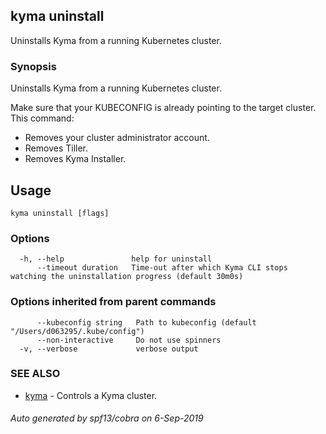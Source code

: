 ## kyma uninstall

Uninstalls Kyma from a running Kubernetes cluster.

### Synopsis

Uninstalls Kyma from a running Kubernetes cluster.

Make sure that your KUBECONFIG is already pointing to the target cluster.<br>
This command:
- Removes your cluster administrator account.
- Removes Tiller.
- Removes Kyma Installer.

## Usage


```
kyma uninstall [flags]
```

### Options

```
  -h, --help               help for uninstall
      --timeout duration   Time-out after which Kyma CLI stops watching the uninstallation progress (default 30m0s)
```

### Options inherited from parent commands

```
      --kubeconfig string   Path to kubeconfig (default "/Users/d063295/.kube/config")
      --non-interactive     Do not use spinners
  -v, --verbose             verbose output
```

### SEE ALSO

* [kyma](kyma.md)	 - Controls a Kyma cluster.

###### Auto generated by spf13/cobra on 6-Sep-2019
